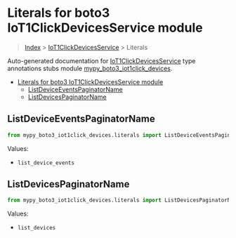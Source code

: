 # Literals for boto3 IoT1ClickDevicesService module

> [Index](../README.md) > [IoT1ClickDevicesService](./README.md) > Literals

Auto-generated documentation for
[IoT1ClickDevicesService](https://boto3.amazonaws.com/v1/documentation/api/latest/reference/services/iot1click-devices.html#IoT1ClickDevicesService)
type annotations stubs module
[mypy_boto3_iot1click_devices](https://pypi.org/project/mypy-boto3-iot1click-devices/).

- [Literals for boto3 IoT1ClickDevicesService module](#literals-for-boto3-iot1clickdevicesservice-module)
  - [ListDeviceEventsPaginatorName](#listdeviceeventspaginatorname)
  - [ListDevicesPaginatorName](#listdevicespaginatorname)

## ListDeviceEventsPaginatorName

```python
from mypy_boto3_iot1click_devices.literals import ListDeviceEventsPaginatorName
```

Values:

- `list_device_events`

## ListDevicesPaginatorName

```python
from mypy_boto3_iot1click_devices.literals import ListDevicesPaginatorName
```

Values:

- `list_devices`
